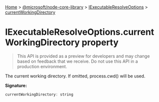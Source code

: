 [Home](./index) &gt; [@microsoft/node-core-library](./node-core-library.md) &gt; [IExecutableResolveOptions](./node-core-library.iexecutableresolveoptions.md) &gt; [currentWorkingDirectory](./node-core-library.iexecutableresolveoptions.currentworkingdirectory.md)

# IExecutableResolveOptions.currentWorkingDirectory property

> This API is provided as a preview for developers and may change based on feedback that we receive. Do not use this API in a production environment.

The current working directory. If omitted, process.cwd() will be used.

**Signature:**
```javascript
currentWorkingDirectory: string
```
